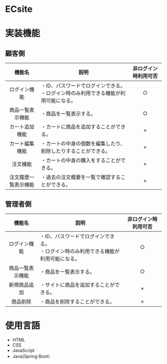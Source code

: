 # ECsite

# 実装機能

## 顧客側
| 機能名 | 説明 | 非ログイン時利用可否 |
:---:|----|:---:
| ログイン機能 | ・ID、パスワードでログインできる。<br>・ログイン時のみ利用できる機能が利用可能になる。 | ○ |
| 商品一覧表示機能 | ・商品を一覧表示する。 | ○ |
| カート追加機能 | ・カートに商品を追加することができる。 | × |
| カート編集機能 | ・カートの中身の個数を編集したり、削除したりすることができる。 | × |
| 注文機能 | ・カートの中身の購入をすることができる。 | × |
| 注文履歴一覧表示機能 | ・過去の注文概要を一覧で確認することができる。 | × |

## 管理者側
| 機能名 | 説明 | 非ログイン時利用可否 |
:---:|----|:---:
| ログイン機能 | ・ID、パスワードでログインできる。<br>・ログイン時のみ利用できる機能が利用可能になる。 | ○ |
| 商品一覧表示機能 | ・商品を一覧表示する。 | ○ |
| 新規商品追加 | ・サイトに商品を追加することができる。 | × |
| 商品削除 | ・商品を削除することができる。 | × |

# 使用言語
- HTML
- CSS
- JavaScript
- Java(Spring Boot）
